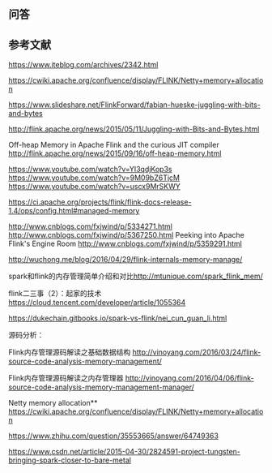 ## 问答

## 参考文献
https://www.iteblog.com/archives/2342.html


https://cwiki.apache.org/confluence/display/FLINK/Netty+memory+allocation

https://www.slideshare.net/FlinkForward/fabian-hueske-juggling-with-bits-and-bytes

http://flink.apache.org/news/2015/05/11/Juggling-with-Bits-and-Bytes.html

Off-heap Memory in Apache Flink and the curious JIT compiler
http://flink.apache.org/news/2015/09/16/off-heap-memory.html

https://www.youtube.com/watch?v=YI3qdjKop3s
https://www.youtube.com/watch?v=9M09bZ6TjcM
https://www.youtube.com/watch?v=uscx9MrSKWY

https://ci.apache.org/projects/flink/flink-docs-release-1.4/ops/config.html#managed-memory


http://www.cnblogs.com/fxjwind/p/5334271.html
http://www.cnblogs.com/fxjwind/p/5367250.html
Peeking into Apache Flink's Engine Room
http://www.cnblogs.com/fxjwind/p/5359291.html

http://wuchong.me/blog/2016/04/29/flink-internals-memory-manage/

spark和flink的内存管理简单介绍和对比<http://mtunique.com/spark_flink_mem/>

flink二三事（2）：起家的技术
<https://cloud.tencent.com/developer/article/1055364>

https://dukechain.gitbooks.io/spark-vs-flink/nei_cun_guan_li.html


源码分析：

Flink内存管理源码解读之基础数据结构 http://vinoyang.com/2016/03/24/flink-source-code-analysis-memory-management/

Flink内存管理源码解读之内存管理器 http://vinoyang.com/2016/04/06/flink-source-code-analysis-memory-management-manager/



Netty memory allocation** <https://cwiki.apache.org/confluence/display/FLINK/Netty+memory+allocation>

https://www.zhihu.com/question/35553665/answer/64749363

https://www.csdn.net/article/2015-04-30/2824591-project-tungsten-bringing-spark-closer-to-bare-metal